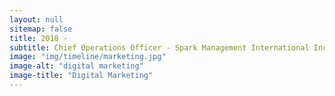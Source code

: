 ```yaml
---
layout: null
sitemap: false
title: 2018 -
subtitle: Chief Operations Officer - Spark Management International Inc. - Barbados
image: "img/timeline/marketing.jpg"
image-alt: "digital marketing"
image-title: "Digital Marketing"
---
```

